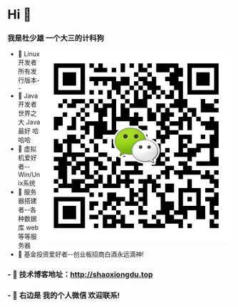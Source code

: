 # Hi 👋
### 我是杜少雄   一个大三的计科狗

<img align="right" alt="联系我" title="联系我" src="https://github.com/ShaoxiongDu/ShaoxiongDu/blob/main/wechat.jpg" />

- 🌱 Linux开发者 所有发行版本-- 
- 🌱 Java开发者 世界之大 Java最好 哈哈哈 
- 🌱 虚拟机爱好者--Win/Unix系统 
- 🌱 服务器搭建者--各种数据库 web等等服务器 
- 🌱 基金投资爱好者--创业板招商白酒永远滴神!  

### - 💬 技术博客地址：http://shaoxiongdu.top
### - 💬 右边是 我的个人微信 欢迎联系!

